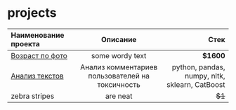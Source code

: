 # projects

| Наименование проекта                  | Описание  | Стек |
|:----------------------------------------|:---------------:| -------------:|
| [Возраст по фото](https://github.com/Nikopoll01/portfolio/tree/main/age_by_photo)| some wordy text |     **$1600** |
| [Анализ текстов]()          | Анализ комментариев пользователей на токсичность| python, pandas, numpy, nltk, sklearn, CatBoost|
| zebra stripes     | are neat        |        ~~$1~~ |
